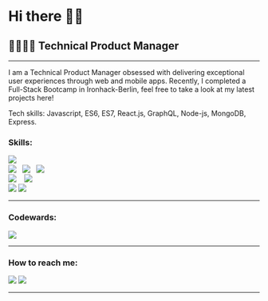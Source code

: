 <h1>Hi there 👋🏽</h1>
<h2>🍦👩🏽‍💻  Technical Product Manager </h2>
<hr>
<p>
I am a Technical Product Manager obsessed with delivering exceptional user experiences through web and mobile apps. Recently, I completed a Full-Stack Bootcamp in Ironhack-Berlin, feel free to take a look at my latest projects here!

Tech skills: Javascript, ES6, ES7, React.js, GraphQL, Node-js, MongoDB, Express.  
</p>
<h3>Skills:</h3>
<p>
   <img src="https://img.shields.io/badge/react%20-%2361DAFB.svg?&style=for-the-badge&logo=react&logoColor=white" />&nbsp;&nbsp;&nbsp;
   <br>
   <img src="https://img.shields.io/badge/javascript%20-%23F7DF1E.svg?&style=for-the-badge&logo=javascript&logoColor=white" />&nbsp;&nbsp;	   
   <img src="https://img.shields.io/badge/html5%20-%23e34f26.svg?&style=for-the-badge&logo=html5&logoColor=white" />&nbsp;&nbsp;	   
   <img src="https://img.shields.io/badge/css3%20-%231572B6.svg?&style=for-the-badge&logo=css3&logoColor=white" />&nbsp;&nbsp;	   
   <br>	
   <img src="https://img.shields.io/badge/node.js%20-%23339933.svg?&style=for-the-badge&logo=node.js&logoColor=white" />&nbsp;&nbsp;&nbsp;	   
   <img src="https://img.shields.io/badge/-MongoDB-black?style=flat-square&logo=mongodb&link=https://github.com/PaolaGaray">	  
   <br>
   <img src="https://img.shields.io/badge/-Git-black?style=flat-square&logo=git&link=https://github.com/PaolaGaray">	   
   <img src="https://img.shields.io/badge/-GitHub-181717?style=flat-square&logo=github&link=https://github.com/PaolaGaray">	   
</p>
<hr>
<h3>Codewards:</h3>
<a href="https://www.codewars.com/users/PaolaGaray/badges/large"><img src="https://www.codewars.com/users/PaolaGaray/badges/large" /></a> 
<hr>
<h3>How to reach me:</h3>
<a href="https://www.linkedin.com/in/angelagaray/"><img src="https://img.shields.io/badge/linkedin-%230077B5.svg?&style=for-the-badge&logo=linkedin&logoColor=white" /></a> 
<a href="mailto:garay.angela@gmail.com?subject=Hi%20there"><img src="https://img.shields.io/badge/gmail-%23D14836.svg?&style=for-the-badge&logo=gmail&logoColor=white" /></a>
<hr>
